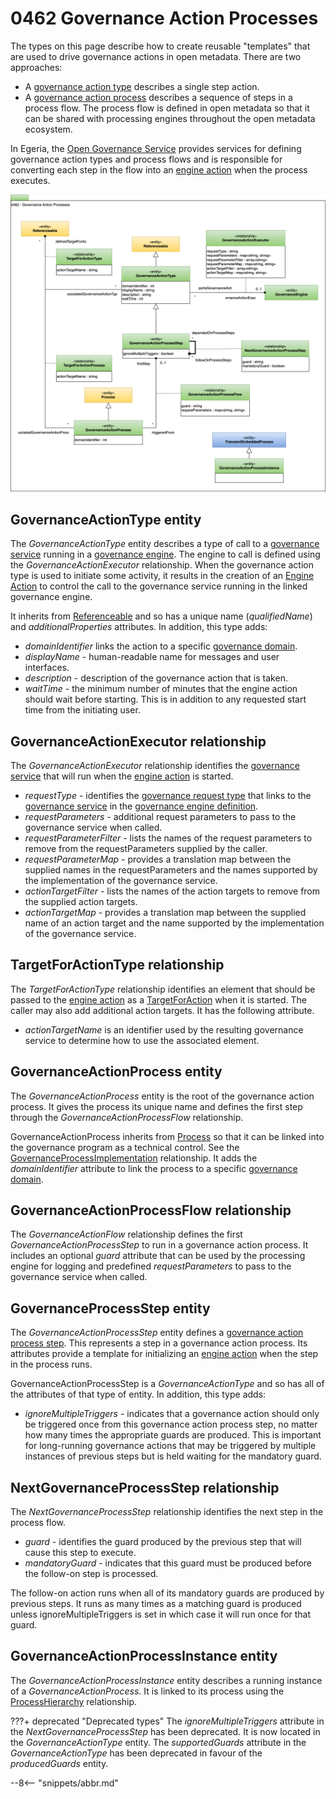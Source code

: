 <!-- SPDX-License-Identifier: CC-BY-4.0 -->
<!-- Copyright Contributors to the ODPi Egeria project. -->

# 0462 Governance Action Processes

The types on this page describe how to create reusable "templates" that are used to drive governance actions in open metadata.  There are two approaches:

* A [governance action type](/concepts/governance-action-type) describes a single step action.
* A [governance action process](/concepts/governance-action-process) describes a sequence of steps in a process flow.  The process flow is defined in open metadata so that it can be shared with processing engines throughout the open metadata ecosystem.  

In Egeria, the [Open Governance Service](/services/gaf-metadata-management) provides services for defining governance action types and process flows and is responsible for converting each step in the flow into an [engine action](/concepts/engine-action) when the process executes.

![UML](0462-Governance-Action-Processes.svg)

## GovernanceActionType entity

The *GovernanceActionType* entity describes a type of call to a [governance service](/concepts/governance-service) running in a [governance engine](/concepts/governance-engine).  The engine to call is defined using the *GovernanceActionExecutor* relationship.  When the governance action type is used to initiate some activity, it results in the creation of an [Engine Action](/concepts/engine-action) to control the call to the governance service running in the linked governance engine.

It inherits from [Referenceable](/types/0/0010-Base-Model) and so has a unique name (*qualifiedName*) and *additionalProperties* attributes.  In addition, this type adds:

* *domainIdentifier* links the action to a specific [governance domain](/concepts/governance-domain).
* *displayName* - human-readable name for messages and user interfaces.
* *description* - description of the governance action that is taken.
* *waitTime* - the minimum number of minutes that the engine action should wait before starting.  This is in addition to any requested start time from the initiating user.

## GovernanceActionExecutor relationship

The *GovernanceActionExecutor* relationship identifies the [governance service](/concepts/governance-service) that will run when the [engine action](/concepts/engine-action) is started.

* *requestType* - identifies the [governance request type](/concepts/governance-request-type) that links to the [governance service](/concepts/governance-service) in the [governance engine definition](/concepts/governance-engine-definition).
* *requestParameters* - additional request parameters to pass to the governance service when called.
* *requestParameterFilter* - lists the names of the request parameters to remove from the requestParameters supplied by the caller.
* *requestParameterMap* - provides a translation map between the supplied names in the requestParameters and the names supported by the implementation of the governance service.
* *actionTargetFilter* - lists the names of the action targets to remove from the supplied action targets.
* *actionTargetMap* - provides a translation map between the supplied name of an action target and the name supported by the implementation of the governance service.

## TargetForActionType relationship

The *TargetForActionType* relationship identifies an element that should be passed to the [engine action](/concepts/engine-action) as a [TargetForAction](/types/4/0463-Engine-Actions) when it is started.  The caller may also add additional action targets.  It has the following attribute.

* *actionTargetName* is an identifier used by the resulting governance service to determine how to use the associated element.

## GovernanceActionProcess entity

The *GovernanceActionProcess* entity is the root of the governance action process.  It gives the process its unique name and defines the first step through the *GovernanceActionProcessFlow* relationship.

GovernanceActionProcess inherits from [Process](/types/0/0010-Base-Model) so that it can be linked into the governance program as a technical control. See the [GovernanceProcessImplementation](/types/4/0430-Technical-Controls) relationship.  It adds the *domainIdentifier* attribute to link the process to a specific [governance domain](/concepts/governance-domain).

## GovernanceActionProcessFlow relationship

The *GovernanceActionFlow* relationship defines the first *GovernanceActionProcessStep* to run in a governance action process.   It includes an optional *guard* attribute that can be used by the processing engine for logging and predefined *requestParameters* to pass to the governance service when called.

## GovernanceProcessStep entity

The *GovernanceActionProcessStep* entity defines a [governance action process step](/concepts/governance-action-process-step).  This represents a step in a governance action process.  Its attributes provide a template for initializing an [engine action](/concepts/engine-action) when the step in the process runs.

GovernanceActionProcessStep is a *GovernanceActionType* and so has all of the attributes of that type of entity.  In addition, this type adds:

* *ignoreMultipleTriggers* - indicates that a governance action should only be triggered once from this governance action process step, no matter how many times the appropriate guards are produced.  This is important for long-running governance actions that may be triggered by multiple instances of previous steps but is held waiting for the mandatory guard.

## NextGovernanceProcessStep relationship

The *NextGovernanceProcessStep* relationship identifies the next step in the process flow.

* *guard* - identifies the guard produced by the previous step that will cause this step to execute.
* *mandatoryGuard* - indicates that this guard must be produced before the follow-on step is processed.

The follow-on action runs when all of its mandatory guards are produced by previous steps.  It runs as many times as a matching guard is produced unless ignoreMultipleTriggers is set in which case it will run once for that guard.

## GovernanceActionProcessInstance entity

The *GovernanceActionProcessInstance* entity describes a running instance of a *GovernanceActionProcess*.  It is linked to its process using the [ProcessHierarchy](/types/2/0215-Software-Components) relationship.


???+ deprecated "Deprecated types"
    The *ignoreMultipleTriggers* attribute in the *NextGovernanceProcessStep* has been deprecated.  It is now located in the *GovernanceActionType* entity.
    The *supportedGuards* attribute in the *GovernanceActionType* has been deprecated in favour of the *producedGuards* entity.

--8<-- "snippets/abbr.md"